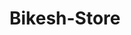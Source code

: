 <!DOCTYPE html>
<html lang="en">
<head>
    <meta charset="UTF-8">
    <meta name="viewport" content="width=device-width, initial-scale=1.0">
    <title>Online shopping website</title>
</head>
<body>
  <h1>Bikesh-Store</h1>
</body>
</html>

